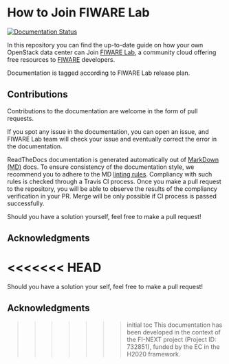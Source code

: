 # How to Join FIWARE Lab

[![Documentation Status](https://readthedocs.org/projects/join-fiware-lab-guide/badge/?version=latest)](http://join-fiware-lab-guide.readthedocs.io/en/latest/?badge=latest)

In this repository you can find the up-to-date guide on how your own OpenStack
data center can Join [FIWARE Lab](http://help.lab.fiware.org), a community cloud
offering free resources to [FIWARE](https://www.fiware.org) developers.

Documentation is tagged according to FIWARE Lab release plan.

## Contributions

Contributions to the documentation are welcome in the form of pull requests.

If you spot any issue in the documentation, you can open an issue, and FIWARE
Lab team will check your issue and eventually correct the error in the
documentation.

ReadTheDocs documentation is generated automatically out of [MarkDown (MD)](https://guides.github.com/features/mastering-markdown/)
docs. To ensure consistency of the documentation style, we recommend you to
adhere to the MD [linting rules](https://github.com/markdownlint/markdownlint/blob/master/docs/RULES.md).
Compliancy with such rules is checked through a Travis CI process. Once you make
a pull request to the repository, you will be able to observe the results of
the compliancy verification in your PR. Merge will be only possible if CI
process is passed successfully.

Should you have a solution yourself, feel free to make a pull request!

## Acknowledgments

<<<<<<< HEAD
=======
Should you have a solution your self, feel free to make a pull request!

## Acknowledgments

>>>>>>> initial toc
This documentation has been developed in the context of the FI-NEXT project
(Project ID: 732851), funded by the EC in the H2020 framework.
